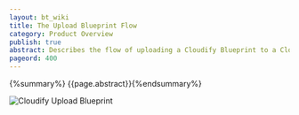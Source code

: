 ```yaml
---
layout: bt_wiki
title: The Upload Blueprint Flow
category: Product Overview
publish: true
abstract: Describes the flow of uploading a Cloudify Blueprint to a Cloudify Management Environment
pageord: 400
---
```

{%summary%} {{page.abstract}}{%endsummary%}

![Cloudify Upload Blueprint](/guide/images3/architecture/cloudify_flow_upload_blueprint.png)